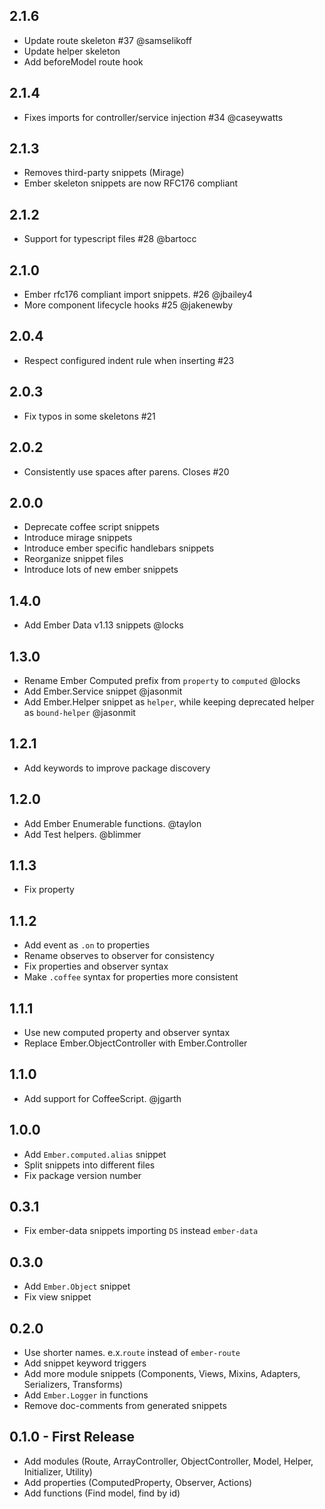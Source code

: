 ## 2.1.6
* Update route skeleton #37 @samselikoff
* Update helper skeleton
* Add beforeModel route hook

## 2.1.4
* Fixes imports for controller/service injection #34 @caseywatts

## 2.1.3
* Removes third-party snippets (Mirage)
* Ember skeleton snippets are now RFC176 compliant

## 2.1.2
* Support for typescript files #28 @bartocc

## 2.1.0
* Ember rfc176 compliant import snippets. #26 @jbailey4
* More component lifecycle hooks #25 @jakenewby

## 2.0.4
* Respect configured indent rule when inserting #23

## 2.0.3
* Fix typos in some skeletons #21

## 2.0.2
* Consistently use spaces after parens. Closes #20

## 2.0.0
* Deprecate coffee script snippets
* Introduce mirage snippets
* Introduce ember specific handlebars snippets
* Reorganize snippet files
* Introduce lots of new ember snippets

## 1.4.0
* Add Ember Data v1.13 snippets @locks

## 1.3.0
* Rename Ember Computed prefix from `property` to `computed` @locks
* Add Ember.Service snippet @jasonmit
* Add Ember.Helper snippet as `helper`, while keeping deprecated helper as `bound-helper` @jasonmit

## 1.2.1
* Add keywords to improve package discovery

## 1.2.0
* Add Ember Enumerable functions. @taylon
* Add Test helpers. @blimmer

## 1.1.3
* Fix property

## 1.1.2
* Add event as `.on` to properties
* Rename observes to observer for consistency
* Fix properties and observer syntax
* Make `.coffee` syntax for properties more consistent

## 1.1.1
* Use new computed property and observer syntax
* Replace Ember.ObjectController with Ember.Controller

## 1.1.0
* Add support for CoffeeScript. @jgarth

## 1.0.0
* Add `Ember.computed.alias` snippet
* Split snippets into different files
* Fix package version number

## 0.3.1
* Fix ember-data snippets importing `DS` instead `ember-data`

## 0.3.0
* Add `Ember.Object` snippet
* Fix view snippet

## 0.2.0
* Use shorter names. e.x.`route` instead of `ember-route`
* Add snippet keyword triggers
* Add more module snippets (Components, Views, Mixins, Adapters, Serializers, Transforms)
* Add `Ember.Logger` in functions
* Remove doc-comments from generated snippets

## 0.1.0 - First Release
* Add modules (Route, ArrayController, ObjectController, Model,
Helper, Initializer, Utility)
* Add properties (ComputedProperty, Observer, Actions)
* Add functions (Find model, find by id)
